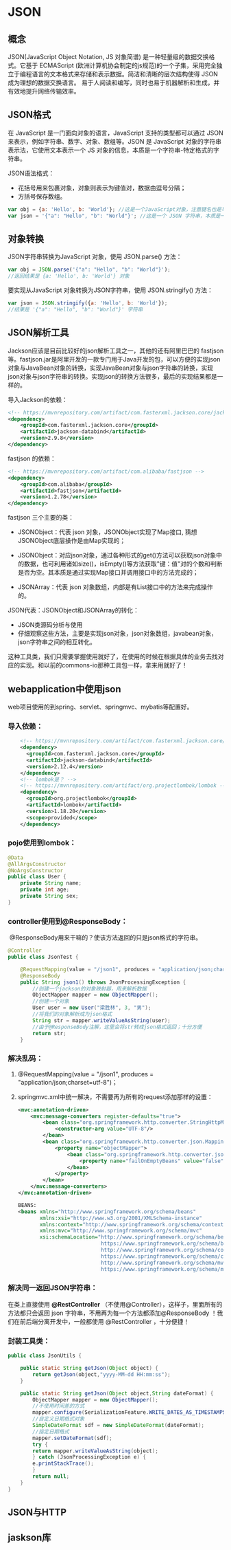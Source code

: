 # JSON

## 概念

JSON(JavaScript Object Notation, JS 对象简谱) 是一种轻量级的数据交换格式。它基于 ECMAScript (欧洲计算机协会制定的js规范)的一个子集，采用完全独立于编程语言的文本格式来存储和表示数据。简洁和清晰的层次结构使得 JSON 成为理想的数据交换语言。 易于人阅读和编写，同时也易于机器解析和生成，并有效地提升网络传输效率。

## JSON格式

在 JavaScript 是一门面向对象的语言，JavaScript 支持的类型都可以通过 JSON 来表示，例如字符串、数字、对象、数组等。JSON 是 JavaScript 对象的字符串表示法，它使用文本表示一个 JS 对象的信息，本质是一个字符串-特定格式的字符串。

JSON语法格式：

- 花括号用来包裹对象，对象则表示为键值对，数据由逗号分隔；
- 方括号保存数组。

```js
var obj = {a: 'Hello', b: 'World'}; //这是一个JavaScript对象，注意键名也是可以使用引号包裹的
var json = '{"a": "Hello", "b": "World"}'; //这是一个 JSON 字符串，本质是一个字符串
```

## 对象转换

JSON字符串转换为JavaScript 对象，使用 JSON.parse() 方法：

```js
var obj = JSON.parse('{"a": "Hello", "b": "World"}');
//返回结果是 {a: 'Hello', b: 'World'} 对象
```

要实现从JavaScript 对象转换为JSON字符串，使用 JSON.stringify() 方法：

```js
var json = JSON.stringify({a: 'Hello', b: 'World'});
//结果是 '{"a": "Hello", "b": "World"}' 字符串
```

## JSON解析工具

Jackson应该是目前比较好的json解析工具之一，其他的还有阿里巴巴的 fastjson 等。fastjson.jar是阿里开发的一款专门用于Java开发的包，可以方便的实现json对象与JavaBean对象的转换，实现JavaBean对象与json字符串的转换，实现json对象与json字符串的转换。实现json的转换方法很多，最后的实现结果都是一样的。

导入Jackson的依赖：

```xml
<!-- https://mvnrepository.com/artifact/com.fasterxml.jackson.core/jackson-core -->
<dependency>
    <groupId>com.fasterxml.jackson.core</groupId>
    <artifactId>jackson-databind</artifactId>
    <version>2.9.8</version>
</dependency>
```

fastjson 的依赖：

```xml
<!-- https://mvnrepository.com/artifact/com.alibaba/fastjson -->
<dependency>
    <groupId>com.alibaba</groupId>
    <artifactId>fastjson</artifactId>
    <version>1.2.78</version>
</dependency>
```

fastjson 三个主要的类：

- JSONObject：代表 json 对象，JSONObject实现了Map接口, 猜想 JSONObject底层操作是由Map实现的；

- JSONObject：对应json对象，通过各种形式的get()方法可以获取json对象中的数据，也可利用诸如size()，isEmpty()等方法获取"键：值"对的个数和判断是否为空。其本质是通过实现Map接口并调用接口中的方法完成的；

- JSONArray：代表 json 对象数组，内部是有List接口中的方法来完成操作的。


JSON代表：JSONObject和JSONArray的转化：

- JSON类源码分析与使用
- 仔细观察这些方法，主要是实现json对象，json对象数组，javabean对象，json字符串之间的相互转化。

这种工具类，我们只需要掌握使用就好了，在使用的时候在根据具体的业务去找对应的实现。和以前的commons-io那种工具包一样，拿来用就好了！

## webapplication中使用json

web项目使用的到spring、servlet、springmvc、mybatis等配置好。

### 导入依赖：

```xml
	<!-- https://mvnrepository.com/artifact/com.fasterxml.jackson.core/jackson-databind -->
    <dependency>
      <groupId>com.fasterxml.jackson.core</groupId>
      <artifactId>jackson-databind</artifactId>
      <version>2.12.4</version>
    </dependency>
	<!-- lombok是？ -->
    <!-- https://mvnrepository.com/artifact/org.projectlombok/lombok -->
    <dependency>
      <groupId>org.projectlombok</groupId>
      <artifactId>lombok</artifactId>
      <version>1.18.20</version>
      <scope>provided</scope>
    </dependency>
```

### pojo使用到lombok：

```java
@Data
@AllArgsConstructor
@NoArgsConstructor
public class User {
    private String name;
    private int age;
    private String sex;
}
```

### controller使用到@ResponseBody：

​    @ResponseBody用来干嘛的？使该方法返回的只是json格式的字符串。

```java
@Controller
public class JsonTest {

    @RequestMapping(value = "/json1", produces = "application/json;charset=utf-8")
    @ResponseBody
    public String json1() throws JsonProcessingException {
        //创建一个jackson的对象映射器，用来解析数据
        ObjectMapper mapper = new ObjectMapper();
        //创建一个对象
        User user = new User("梁胜林", 3, "男");
        //将我们的对象解析成为json格式
        String str = mapper.writeValueAsString(user);
        //由于@ResponseBody注解，这里会将str转成json格式返回；十分方便
        return str;
    }
```

### 解决乱码：

1. @RequestMapping(value = "/json1", produces = "application/json;charset=utf-8")；

2. springmvc.xml中统一解决，不需要再为所有的request添加那样的设置：

   ```xml
   <mvc:annotation-driven>
       <mvc:message-converters register-defaults="true">
           <bean class="org.springframework.http.converter.StringHttpMessageConverter">
               <constructor-arg value="UTF-8"/>
           </bean>
           <bean class="org.springframework.http.converter.json.MappingJackson2HttpMessageConverter">
               <property name="objectMapper">
                   <bean class="org.springframework.http.converter.json.Jackson2ObjectMapperFactoryBean">
                       <property name="failOnEmptyBeans" value="false"/>
                   </bean>
               </property>
           </bean>
       </mvc:message-converters>
   </mvc:annotation-driven>
   
   BEANS:
   <beans xmlns="http://www.springframework.org/schema/beans"
          xmlns:xsi="http://www.w3.org/2001/XMLSchema-instance"
          xmlns:context="http://www.springframework.org/schema/context"
          xmlns:mvc="http://www.springframework.org/schema/mvc" 
          xsi:schemaLocation="http://www.springframework.org/schema/beans
                              https://www.springframework.org/schema/beans/spring-beans.xsd
                              http://www.springframework.org/schema/context 
                              https://www.springframework.org/schema/context/spring-context.xsd
                              http://www.springframework.org/schema/mvc 
                              https://www.springframework.org/schema/mvc/spring-mvc.xsd">
   ```

### 解决同一返回JSON字符串：

在类上直接使用 **@RestController** （不使用@Controller），这样子，里面所有的方法都只会返回 json 字符串，不用再为每一个方法都添加@ResponseBody ！我们在前后端分离开发中，一般都使用 @RestController ，十分便捷！

### 封装工具类：

```java
public class JsonUtils {

	public static String getJson(Object object) {
		return getJson(object,"yyyy-MM-dd HH:mm:ss");
	}

	public static String getJson(Object object,String dateFormat) {
		ObjectMapper mapper = new ObjectMapper();
		//不使用时间差的方式
		mapper.configure(SerializationFeature.WRITE_DATES_AS_TIMESTAMPS, false);
		//自定义日期格式对象
		SimpleDateFormat sdf = new SimpleDateFormat(dateFormat);
		//指定日期格式
		mapper.setDateFormat(sdf);
		try {
		return mapper.writeValueAsString(object);
		} catch (JsonProcessingException e) {
		e.printStackTrace();
		}
		return null;
	}
}
```

## JSON与HTTP



## jaskson库


